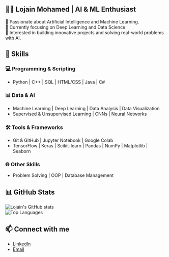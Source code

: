## 👩‍💻 Lojain Mohamed | AI & ML Enthusiast  

🤖 Passionate about Artificial Intelligence and Machine Learning.  
🌱 Currently focusing on Deep Learning and Data Science.  
🚀 Interested in building innovative projects and solving real-world problems with AI.  

## 🚀 Skills  
### 💻 Programming & Scripting  
- Python | C++ | SQL | HTML/CSS | Java | C# 

### 📊 Data & AI  
- Machine Learning | Deep Learning | Data Analysis | Data Visualization  
- Supervised & Unsupervised Learning | CNNs | Neural Networks  

### 🛠️ Tools & Frameworks  
- Git & GitHub | Jupyter Notebook | Google Colab  
- TensorFlow | Keras | Scikit-learn | Pandas | NumPy | Matplotlib | Seaborn  

### 🌐 Other Skills  
- Problem Solving | OOP | Database Management  

## 📊 GitHub Stats  
![Lojain's GitHub stats](https://github-readme-stats.vercel.app/api?username=LojainnnMohameddd&show_icons=true&theme=radical)  
![Top Languages](https://github-readme-stats.vercel.app/api/top-langs/?username=LojainnnMohameddd&layout=compact&theme=radical)  

## 📫 Connect with me  
- [LinkedIn](www.linkedin.com/in/lojain-mohamed-798243268)  
- [Email](mailto:lojainmohamed795@gmail.com)  

  
